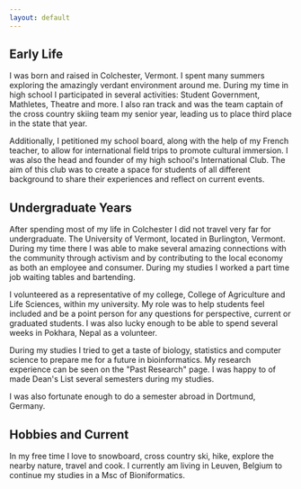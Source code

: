 ```yaml
---
layout: default
---
```


## Early Life

I was born and raised in Colchester, Vermont.  I spent many summers exploring the amazingly verdant environment around me. During my time in high school I participated in several activities: Student Government, Mathletes, Theatre and more. I also ran track and was the team captain of the cross country skiing team my senior year, leading us to place third place in the state that year. 


Additionally, I petitioned my school board, along with the help of my French teacher, to allow for international field trips to promote cultural immersion. I was also the head and founder of my high school's International Club. The aim of this club was to create a space for students of all different background to share their experiences and reflect on current events. 


## Undergraduate Years

After spending most of my life in Colchester I did not travel very far for undergraduate. The University of Vermont, located in Burlington, Vermont. During my time there I was able to make several amazing connections with the community through activism and by contributing to the local economy as both an employee and consumer. During my studies I worked a part time job waiting tables and bartending.

I volunteered as a representative of my college, College of Agriculture and Life Sciences, within my university. My role was to help students feel included and be a point person for any questions for perspective, current or graduated students. I was also lucky enough to be able to spend several weeks in Pokhara, Nepal as a volunteer.

During my studies I tried to get a taste of biology, statistics and computer science to prepare me for a future in bioinformatics. My research experience can be seen on the "Past Research" page. I was happy to of made Dean's List several semesters during my studies.

I was also fortunate enough to do a semester abroad in Dortmund, Germany.

## Hobbies and Current

In my free time I love to snowboard, cross country ski, hike, explore the nearby nature, travel and cook. I currently am living in Leuven, Belgium to continue my studies in a Msc of Bioniformatics.

